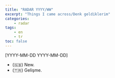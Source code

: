 ```yaml
---
title: "RADAR YYYY/WW"
excerpt: "Things I came across/Denk geldiklerim"
categories:
    - radar
tags:
    - en
    - tr
toc: false
---
```


[YYYY-MM-DD YYYY-MM-DD]

* (🇬🇧) New.
* (🇹🇷) Gelişme.
